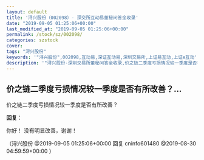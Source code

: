 ```yaml
---
layout: default
title: '浔兴股份（002098）- 深交所互动易董秘问答全收录'
date: "2019-09-05 01:25:06+00:00"
last_modified_at: "2019-09-05 01:25:06+00:00"
permalink: /stock/sz/002098/
categories: szstock
cover: 
tags: "浔兴股份"
keywords: '"浔兴股份",002098,互动易,深证互动易,深圳交易所,上证易互动,上证e互动'
description: '"浔兴股份-深圳交易所董秘问答全收录,价之链二季度亏损情况较一季度是否有所改善？"'
---
```


## 价之链二季度亏损情况较一季度是否有所改善？...

价之链二季度亏损情况较一季度是否有所改善？

**回复**：

你好！
    没有明显改善，谢谢！ 

（浔兴股份  @2019-09-05 01:25:06+00:00 回复 cninfo601480  @2019-08-30 04:59:59+00:00 ）

